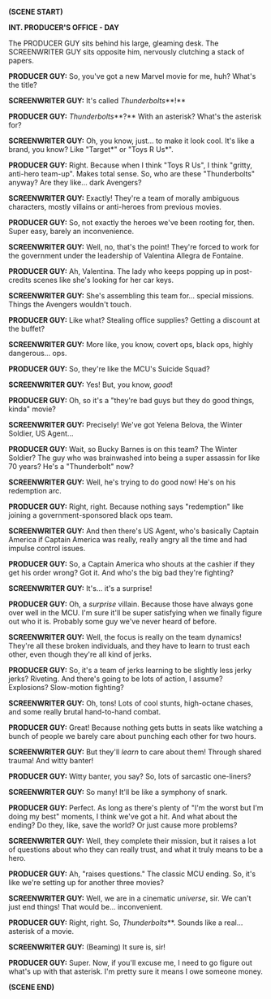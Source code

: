 **(SCENE START)**

**INT. PRODUCER'S OFFICE - DAY**

The PRODUCER GUY sits behind his large, gleaming desk. The SCREENWRITER GUY sits opposite him, nervously clutching a stack of papers.

**PRODUCER GUY:** So, you've got a new Marvel movie for me, huh? What's the title?

**SCREENWRITER GUY:** It's called *Thunderbolts***!**

**PRODUCER GUY:** *Thunderbolts***?** With an asterisk? What's the asterisk for?

**SCREENWRITER GUY:** Oh, you know, just... to make it look cool. It's like a brand, you know? Like "Target*" or "Toys R Us*".

**PRODUCER GUY:** Right. Because when I think "Toys R Us", I think "gritty, anti-hero team-up". Makes total sense. So, who are these "Thunderbolts" anyway? Are they like... dark Avengers?

**SCREENWRITER GUY:** Exactly! They're a team of morally ambiguous characters, mostly villains or anti-heroes from previous movies.

**PRODUCER GUY:** So, not exactly the heroes we've been rooting for, then. Super easy, barely an inconvenience.

**SCREENWRITER GUY:** Well, no, that's the point! They're forced to work for the government under the leadership of Valentina Allegra de Fontaine.

**PRODUCER GUY:** Ah, Valentina. The lady who keeps popping up in post-credits scenes like she's looking for her car keys.

**SCREENWRITER GUY:** She's assembling this team for... special missions. Things the Avengers wouldn't touch.

**PRODUCER GUY:** Like what? Stealing office supplies? Getting a discount at the buffet?

**SCREENWRITER GUY:** More like, you know, covert ops, black ops, highly dangerous... ops.

**PRODUCER GUY:** So, they're like the MCU's Suicide Squad?

**SCREENWRITER GUY:** Yes! But, you know, *good*!

**PRODUCER GUY:** Oh, so it's a "they're bad guys but they do good things, kinda" movie?

**SCREENWRITER GUY:** Precisely! We've got Yelena Belova, the Winter Soldier, US Agent...

**PRODUCER GUY:** Wait, so Bucky Barnes is on this team? The Winter Soldier? The guy who was brainwashed into being a super assassin for like 70 years? He's a "Thunderbolt" now?

**SCREENWRITER GUY:** Well, he's trying to do good now! He's on his redemption arc.

**PRODUCER GUY:** Right, right. Because nothing says "redemption" like joining a government-sponsored black ops team.

**SCREENWRITER GUY:** And then there's US Agent, who's basically Captain America if Captain America was really, really angry all the time and had impulse control issues.

**PRODUCER GUY:** So, a Captain America who shouts at the cashier if they get his order wrong? Got it. And who's the big bad they're fighting?

**SCREENWRITER GUY:** It's... it's a surprise!

**PRODUCER GUY:** Oh, a *surprise* villain. Because those have always gone over well in the MCU. I'm sure it'll be super satisfying when we finally figure out who it is. Probably some guy we've never heard of before.

**SCREENWRITER GUY:** Well, the focus is really on the team dynamics! They're all these broken individuals, and they have to learn to trust each other, even though they're all kind of jerks.

**PRODUCER GUY:** So, it's a team of jerks learning to be slightly less jerky jerks? Riveting. And there's going to be lots of action, I assume? Explosions? Slow-motion fighting?

**SCREENWRITER GUY:** Oh, tons! Lots of cool stunts, high-octane chases, and some really brutal hand-to-hand combat.

**PRODUCER GUY:** Great! Because nothing gets butts in seats like watching a bunch of people we barely care about punching each other for two hours.

**SCREENWRITER GUY:** But they'll *learn* to care about them! Through shared trauma! And witty banter!

**PRODUCER GUY:** Witty banter, you say? So, lots of sarcastic one-liners?

**SCREENWRITER GUY:** So many! It'll be like a symphony of snark.

**PRODUCER GUY:** Perfect. As long as there's plenty of "I'm the worst but I'm doing my best" moments, I think we've got a hit. And what about the ending? Do they, like, save the world? Or just cause more problems?

**SCREENWRITER GUY:** Well, they complete their mission, but it raises a lot of questions about who they can really trust, and what it truly means to be a hero.

**PRODUCER GUY:** Ah, "raises questions." The classic MCU ending. So, it's like we're setting up for another three movies?

**SCREENWRITER GUY:** Well, we are in a cinematic *universe*, sir. We can't just end things! That would be... inconvenient.

**PRODUCER GUY:** Right, right. So, *Thunderbolts***. Sounds like a real… asterisk of a movie.

**SCREENWRITER GUY:** (Beaming) It sure is, sir!

**PRODUCER GUY:** Super. Now, if you'll excuse me, I need to go figure out what's up with that asterisk. I'm pretty sure it means I owe someone money.

**(SCENE END)**